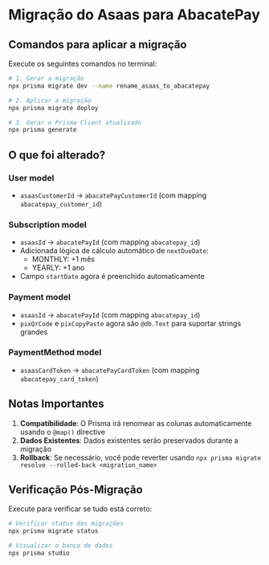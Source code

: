 # Migração do Asaas para AbacatePay

## Comandos para aplicar a migração

Execute os seguintes comandos no terminal:

```bash
# 1. Gerar a migração
npx prisma migrate dev --name rename_asaas_to_abacatepay

# 2. Aplicar a migração
npx prisma migrate deploy

# 3. Gerar o Prisma Client atualizado
npx prisma generate
```

## O que foi alterado?

### User model
- `asaasCustomerId` → `abacatePayCustomerId` (com mapping `abacatepay_customer_id`)

### Subscription model
- `asaasId` → `abacatePayId` (com mapping `abacatepay_id`)
- Adicionada lógica de cálculo automático de `nextDueDate`:
  - MONTHLY: +1 mês
  - YEARLY: +1 ano
- Campo `startDate` agora é preenchido automaticamente

### Payment model
- `asaasId` → `abacatePayId` (com mapping `abacatepay_id`)
- `pixQrCode` e `pixCopyPaste` agora são `@db.Text` para suportar strings grandes

### PaymentMethod model
- `asaasCardToken` → `abacatePayCardToken` (com mapping `abacatepay_card_token`)

## Notas Importantes

1. **Compatibilidade**: O Prisma irá renomear as colunas automaticamente usando o `@map()` directive
2. **Dados Existentes**: Dados existentes serão preservados durante a migração
3. **Rollback**: Se necessário, você pode reverter usando `npx prisma migrate resolve --rolled-back <migration_name>`

## Verificação Pós-Migração

Execute para verificar se tudo está correto:

```bash
# Verificar status das migrações
npx prisma migrate status

# Visualizar o banco de dados
npx prisma studio
```
